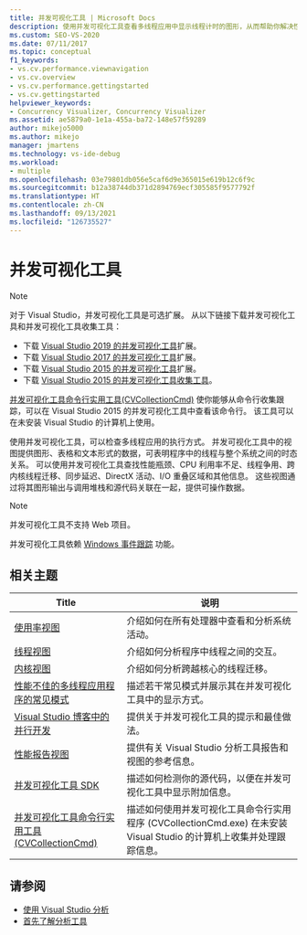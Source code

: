 ```yaml
---
title: 并发可视化工具 | Microsoft Docs
description: 使用并发可视化工具查看多线程应用中显示线程计时的图形，从而帮助你解决性能问题。
ms.custom: SEO-VS-2020
ms.date: 07/11/2017
ms.topic: conceptual
f1_keywords:
- vs.cv.performance.viewnavigation
- vs.cv.overview
- vs.cv.performance.gettingstarted
- vs.cv.gettingstarted
helpviewer_keywords:
- Concurrency Visualizer, Concurrency Visualizer
ms.assetid: ae5879a0-1e1a-455a-ba72-148e57f59289
author: mikejo5000
ms.author: mikejo
manager: jmartens
ms.technology: vs-ide-debug
ms.workload:
- multiple
ms.openlocfilehash: 03e79801db056e5caf6d9e365015e619b12c6f9c
ms.sourcegitcommit: b12a38744db371d2894769ecf305585f9577792f
ms.translationtype: HT
ms.contentlocale: zh-CN
ms.lasthandoff: 09/13/2021
ms.locfileid: "126735527"
---
```

# <a name="concurrency-visualizer"></a>并发可视化工具

> [!NOTE]
> 对于 Visual Studio，并发可视化工具是可选扩展。 从以下链接下载并发可视化工具和并发可视化工具收集工具：
>
> - 下载 [Visual Studio 2019 的并发可视化工具](https://marketplace.visualstudio.com/items?itemName=Diagnostics.DiagnosticsConcurrencyVisualizer2019#overview)扩展。
> - 下载 [Visual Studio 2017 的并发可视化工具](https://marketplace.visualstudio.com/items?itemName=VisualStudioProductTeam.ConcurrencyVisualizer2017#overview)扩展。
> - 下载 [Visual Studio 2015 的并发可视化工具](https://marketplace.visualstudio.com/items?itemName=Diagnostics.ConcurrencyVisualizerforVisualStudio2015)扩展。
> - 下载 [Visual Studio 2015 的并发可视化工具收集工具](https://www.microsoft.com/download/details.aspx?id=49103)。
>
> [并发可视化工具命令行实用工具(CVCollectionCmd)](../profiling/concurrency-visualizer-command-line-utility-cvcollectioncmd.md) 使你能够从命令行收集跟踪，可以在 Visual Studio 2015 的并发可视化工具中查看该命令行。 该工具可以在未安装 Visual Studio 的计算机上使用。

使用并发可视化工具，可以检查多线程应用的执行方式。 并发可视化工具中的视图提供图形、表格和文本形式的数据，可表明程序中的线程与整个系统之间的时态关系。 可以使用并发可视化工具查找性能瓶颈、CPU 利用率不足、线程争用、跨内核线程迁移、同步延迟、DirectX 活动、I/O 重叠区域和其他信息。 这些视图通过将其图形输出与调用堆栈和源代码关联在一起，提供可操作数据。

> [!NOTE]
> 并发可视化工具不支持 Web 项目。

并发可视化工具依赖 [Windows 事件跟踪](/windows/win32/etw/event-tracing-portal) 功能。

## <a name="related-topics"></a>相关主题

|Title|说明|
|-----------|-----------------|
|[使用率视图](../profiling/utilization-view.md)|介绍如何在所有处理器中查看和分析系统活动。|
|[线程视图](../profiling/threads-view-parallel-performance.md)|介绍如何分析程序中线程之间的交互。|
|[内核视图](../profiling/cores-view.md)|介绍如何分析跨越核心的线程迁移。|
|[性能不佳的多线程应用程序的常见模式](../profiling/common-patterns-for-poorly-behaved-multithreaded-applications.md)|描述若干常见模式并展示其在并发可视化工具中的显示方式。|
|[Visual Studio 博客中的并行开发](/archive/blogs/visualizeparallel/)|提供关于并发可视化工具的提示和最佳做法。|
|[性能报告视图](../profiling/performance-report-views.md)|提供有关 Visual Studio 分析工具报告和视图的参考信息。|
|[并发可视化工具 SDK](../profiling/concurrency-visualizer-sdk.md)|描述如何检测你的源代码，以便在并发可视化工具中显示附加信息。|
|[并发可视化工具命令行实用工具 (CVCollectionCmd)](../profiling/concurrency-visualizer-command-line-utility-cvcollectioncmd.md)|描述如何使用并发可视化工具命令行实用程序 (CVCollectionCmd.exe) 在未安装 Visual Studio 的计算机上收集并处理跟踪信息。|

## <a name="see-also"></a>请参阅

- [使用 Visual Studio 分析](../profiling/index.yml)
- [首先了解分析工具](../profiling/profiling-feature-tour.md)